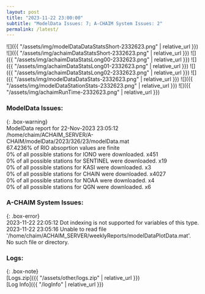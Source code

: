 ```yaml
---
layout: post
title: "2023-11-22 23:00:00"
subtitle: "ModelData Issues: 7; A-CHAIM System Issues: 2"
permalink: /latest/
---
```


![]({{ "/assets/img/modelDataDataStatsShort-2332623.png" | relative_url }})
![]({{ "/assets/img/achaimDataStatsShort-2332623.png" | relative_url }})
![]({{ "/assets/img/achaimDataStatsLong00-2332623.png" | relative_url }})
![]({{ "/assets/img/achaimDataStatsLong01-2332623.png" | relative_url }})
![]({{ "/assets/img/achaimDataStatsLong02-2332623.png" | relative_url }})
![]({{ "/assets/img/modelDataDataStats-2332623.png" | relative_url }})
![]({{ "/assets/img/modelDataStationStats-2332623.png" | relative_url }})
![]({{ "/assets/img/achaimRunTime-2332623.png" | relative_url }})


### ModelData Issues:  
  
{: .box-warning}  
 ModelData report for 22-Nov-2023 23:05:12   
 /home/chaim/ACHAIM_SERVER/A-CHAIM/modelData/2023/326/23/modelData.mat   
 67.4236% of RIO absoprtion values are finite   
 0% of all possible stations for IONO were downloaded. x451   
 0% of all possible stations for SENTINEL were downloaded. x19   
 0% of all possible stations for KASI were downloaded. x3   
 0% of all possible stations for CHAIN were downloaded. x4027   
 0% of all possible stations for NOAA were downloaded. x4   
 0% of all possible stations for QGN were downloaded. x6   
  
### A-CHAIM System Issues:  
  
{: .box-error}  
2023-11-22 22:05:12 Dot indexing is not supported for variables of this type.  
2023-11-22 23:05:16 Unable to read file '/home/chaim/ACHAIM_SERVER/weeklyReports/modelDataPlotData.mat'. No such file or directory.  

### Logs:  
  
{: .box-note}  
[Logs.zip]({{ "/assets/other/logs.zip" | relative_url }})  
[Log Info]({{ "/logInfo" | relative_url }})  
